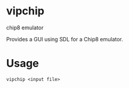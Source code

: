 # vipchip
chip8 emulator

Provides a GUI using SDL for a Chip8 emulator.

# Usage
`vipchip <input file>`
